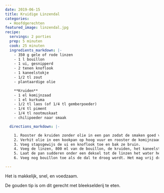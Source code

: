 ```yaml
---
date: 2019-06-15
title: Kruidige Linzendal
categories:
  - Hoofdgerechten
featured_image: linzendal.jpg
recipe:
  servings: 2 porties
  prep: 5 minuten
  cook: 25 minuten
  ingredients_markdown: |-
    - 350 g gele of rode linzen
    - 1 l bouillon
    - 1 ui, gesnipperd
    - 2 tenen knoflook
    - 1 kaneelstokje
    - 1/2 tl zout
    - plantaardige olie

    **Kruiden**
    - 1 el komijnzaad
    - 1 el kurkuma
    - 1/2 tl laos (of 1/4 tl gemberpoeder)
    - 1/4 tl piment
    - 1/4 tl nootmuskaat
    - chilipoeder naar smaak

  directions_markdown: |-

    1. Rooster de kruiden zonder olie in een pan zodat de smaken goed vrijkomen. Zet apart.
    2. Verhit olie in een kookpan op hoog vuur en rooster de komijnzaad kort.
    3. Voeg stapsgewijs de ui en knoflook toe en bak ze bruin.
    4. Voeg de linzen, 800 ml van de bouillon, de kruiden, het kaneelstokje en het zout toe.
    5. Laat de pan sudderen onder een deksel tot de linzen het water hebben opgezogen. De tijdsduur is afhankelijk van de linzen, maar reken op minstens 15 à 20 minuten. Roer af en toe om te voorkomen dat het aanbrandt.
    6. Voeg nog bouillon toe als de dal te droog wordt. Het mag vrij droog of nat zijn, maar geen soep.

---
```


Het is makkelijk, snel, en voedzaam.

De gouden tip is om dit gerecht met bleekselderij te eten.

